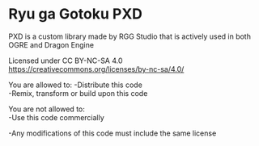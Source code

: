 # Ryu ga Gotoku PXD
 PXD is a custom library made by RGG Studio that is actively used in both OGRE and Dragon Engine


Licensed under CC BY-NC-SA 4.0
https://creativecommons.org/licenses/by-nc-sa/4.0/


You are allowed to:
-Distribute this code  
-Remix, transform or build upon this code  
  
You are not allowed to:  
-Use this code commercially  
  
  
-Any modifications of this code must include the same license
